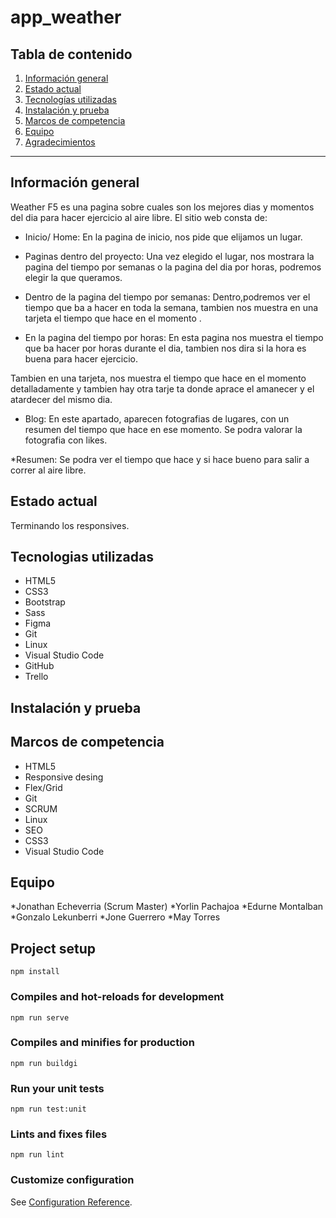 # app_weather

## Tabla de contenido
1. [Información general](#informacion-general)
2. [Estado actual](#estado-actual)
3. [Tecnologías utilizadas](#tecnologias-usadas)
4. [Instalación y prueba](#instalacion-y-prueba)
5. [Marcos de competencia](#marcos-de-competencia)
6. [Equipo](#equipo)
7. [Agradecimientos](#agradecimientos)
***
## Información general

Weather F5 es una pagina sobre cuales son los mejores dias y momentos del dia para hacer ejercicio al aire libre. 
El sitio web consta de:

* Inicio/ Home: En la pagina de inicio, nos pide que elijamos un lugar. 

* Paginas dentro del proyecto: Una vez elegido el lugar, nos mostrara la pagina del tiempo por semanas o la pagina del dia por horas, podremos elegir la que queramos.

* Dentro de la pagina del tiempo por semanas: Dentro,podremos ver el tiempo que ba a hacer en toda la semana, tambien nos muestra en una tarjeta el tiempo que hace en el momento .

* En la pagina del tiempo por horas: En esta pagina nos muestra el tiempo que ba hacer por horas durante el dia, tambien nos dira si la hora es buena para hacer ejercicio. 

Tambien en una tarjeta, nos muestra el tiempo que hace en el momento detalladamente y tambien hay otra tarje ta donde aprace el amanecer y el atardecer del mismo dia. 

* Blog: En este apartado, aparecen fotografias de lugares, con un resumen del tiempo que hace en ese momento. Se podra valorar la fotografia con likes. 

*Resumen: Se podra ver el tiempo que hace y si hace bueno para salir a correr al aire libre.



## Estado actual
Terminando los responsives.

## Tecnologias utilizadas
* HTML5
* CSS3
* Bootstrap 
* Sass
* Figma
* Git
* Linux
* Visual Studio Code
* GitHub
* Trello

## Instalación y prueba

## Marcos de competencia
* HTML5
* Responsive desing
* Flex/Grid
* Git
* SCRUM
* Linux
* SEO
* CSS3
* Visual Studio Code

## Equipo
*Jonathan Echeverria (Scrum Master)
*Yorlin Pachajoa
*Edurne Montalban
*Gonzalo Lekunberri
*Jone Guerrero
*May Torres


## Project setup
```
npm install
```

### Compiles and hot-reloads for development
```
npm run serve
```

### Compiles and minifies for production
```
npm run buildgi
```

### Run your unit tests
```
npm run test:unit
```

### Lints and fixes files
```
npm run lint
```

### Customize configuration
See [Configuration Reference](https://cli.vuejs.org/config/).
